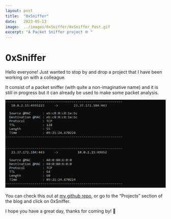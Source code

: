 ```yaml
---
layout: post
title:  "0xSniffer"
date:   2023-05-13
image:  ../images/0xSniffer/0xSniffer_Post.gif
excerpt: "A Packet Sniffer project 🌐 "
---
```


# 0xSniffer

Hello everyone! Just wanted to stop by and drop a project that I have been working on with a colleague.

It consist of a packet sniffer (with quite a non-imaginative name) and it is still in progress but it can already be used to make some packet analysis.

![Untitled](../images/0xSniffer/Untitled.png)

You can check this out at [my github repo](https://github.com/0xPxt/0xSniffer), or go to the “Projects” section of the blog and click on 0xSniffer.

I hope you have a great day, thanks for coming by! 🤩
